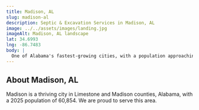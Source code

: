 ```yaml
---
title: Madison, AL
slug: madison-al
description: Septic & Excavation Services in Madison, AL
image: ../../assets/images/landing.jpg
imageAlt: Madison, AL landscape
lat: 34.6993
lng: -86.7483
body: |
  One of Alabama's fastest-growing cities, with a population approaching 65,000, Madison is a dynamic community known for its top-rated schools and high-tech job market linked to Redstone Arsenal. J.R. Outdoor Solutions serves this expansion, driven by developments like Town Madison and the new I-565 interchange, by providing professional Land Clearing & Grading and precise Excavation & Site Prep. We design and implement crucial Drainage Solutions tailored to the local mica-rich Madison series soils and active city stormwater management. We specialize in Septic Installation and efficient Septic Repair & Replacement. We create premium Outdoor Living Spaces, stylish Concrete Patios & Walkways, and robust Retaining Walls that reflect the quality and appeal of properties in this family-friendly community.
---
```


## About Madison, AL
Madison is a thriving city in Limestone and Madison counties, Alabama, with a 2025 population of 60,854. We are proud to serve this area.
